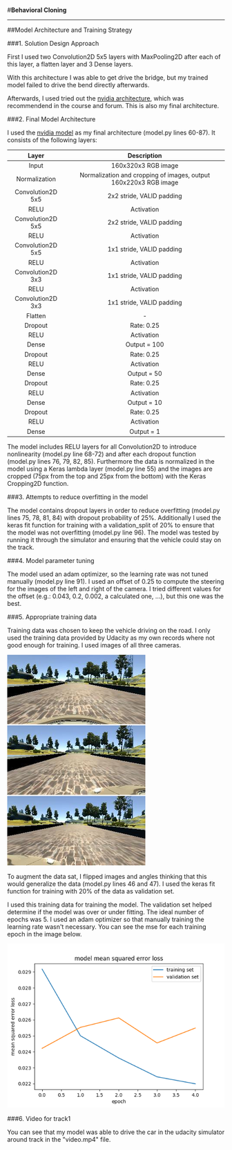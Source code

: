 #**Behavioral Cloning** 

[//]: # (Image References)

[image1]: ./images/center_2016_12_01_13_30_48_287.jpg "Center camera image"
[image2]: ./images/left_2016_12_01_13_30_48_287.jpg "Left camera image"
[image3]: ./images/right_2016_12_01_13_30_48_287.jpg "Right camera image"
[image4]: ./images/training.png "Training"

---

##Model Architecture and Training Strategy

###1. Solution Design Approach

First I used two Convolution2D 5x5 layers with MaxPooling2D after each of this layer, a flatten layer and 3 Dense layers. 

With this architecture I was able to get drive the bridge, but my trained model failed to drive the bend directly afterwards.

Afterwards, I used tried out the [nvidia architecture](https://images.nvidia.com/content/tegra/automotive/images/2016/solutions/pdf/end-to-end-dl-using-px.pdf), which was recommendend in the course and forum. This is also my final architecture.

###2. Final Model Architecture

I used the [nvidia model](https://images.nvidia.com/content/tegra/automotive/images/2016/solutions/pdf/end-to-end-dl-using-px.pdf) as my final architecture (model.py lines 60-87). It consists of the following layers:

| Layer  			| Description         												|
|:-----------------:|:-----------------------------------------------------------------:|
| Input 			| 160x320x3 RGB image 												|
| Normalization 	| Normalization and cropping of images, output 160x220x3 RGB image 	|
| Convolution2D 5x5 | 2x2 stride, VALID padding 										|
| RELU          	| Activation 														|
| Convolution2D 5x5 | 2x2 stride, VALID padding 										|
| RELU          	| Activation 														|
| Convolution2D 5x5 | 1x1 stride, VALID padding  										|
| RELU          	| Activation  														|
| Convolution2D 3x3 | 1x1 stride, VALID padding  										|
| RELU          	| Activation														|
| Convolution2D 3x3 | 1x1 stride, VALID padding  										|
| Flatten       	| -       															|
| Dropout       	| Rate: 0.25       													|
| RELU          	| Activation 														|           
| Dense         	| Output = 100        												|
| Dropout       	| Rate: 0.25        												|
| RELU          	| Activation        												|
| Dense         	| Output = 50         												|
| Dropout       	| Rate: 0.25          												|
| RELU          	| Activation         												|
| Dense        		| Output = 10      													|
| Dropout       	| Rate: 0.25         												|
| RELU          	| Activation         												|
| Dense         	| Output = 1         												|

The model includes RELU layers for all Convolution2D to introduce nonlinearity (model.py line 68-72) and after each dropout function (model.py lines 76, 79, 82, 85). Furthermore the data is normalized in the model using a Keras lambda layer (model.py line 55) and the images are cropped (75px from the top and 25px from the bottom) with the Keras Cropping2D function.

###3. Attempts to reduce overfitting in the model

The model contains dropout layers in order to reduce overfitting (model.py lines 75, 78, 81, 84) with dropout probability of 25%. Additionally I used the keras fit function for training with a validation_split of 20% to ensure that the model was not overfitting (model.py line 96). The model was tested by running it through the simulator and ensuring that the vehicle could stay on the track.

###4. Model parameter tuning

The model used an adam optimizer, so the learning rate was not tuned manually (model.py line 91). I used an offset of 0.25 to compute the steering for the images of the left and right of the camera. I tried different values for the offset (e.g.: 0.043, 0.2, 0.002, a calculated one, ...), but this one was the best.

###5. Appropriate training data

Training data was chosen to keep the vehicle driving on the road. I only used the training data provided by Udacity as my own records where not good enough for training. I used images of all three cameras.

![alt text][image1]
![alt text][image2]
![alt text][image3]

To augment the data sat, I flipped images and angles thinking that this would generalize the data (model.py lines 46 and 47).
I used the keras fit function for training with 20% of the data as validation set. 

I used this training data for training the model. The validation set helped determine if the model was over or under fitting. The ideal number of epochs was 5. I used an adam optimizer so that manually training the learning rate wasn't necessary.
You can see the mse for each training epoch in the image below.

![alt text][image4]

###6. Video for track1

You can see that my model was able to drive the car in the udacity simulator around track in the "video.mp4" file.